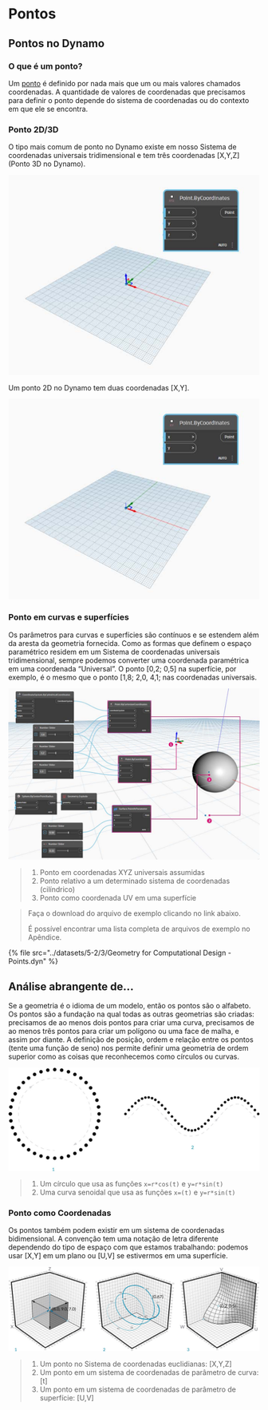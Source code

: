 # Pontos

## Pontos no Dynamo

### O que é um ponto?

Um [ponto](5-3\_points.md#point-as-coordinates) é definido por nada mais que um ou mais valores chamados coordenadas. A quantidade de valores de coordenadas que precisamos para definir o ponto depende do sistema de coordenadas ou do contexto em que ele se encontra.

### Ponto 2D/3D

O tipo mais comum de ponto no Dynamo existe em nosso Sistema de coordenadas universais tridimensional e tem três coordenadas [X,Y,Z] (Ponto 3D no Dynamo).

![](../images/5-2/3/points-3dpointindynamo.jpg)

Um ponto 2D no Dynamo tem duas coordenadas [X,Y].

![](../images/5-2/3/points-2dpointindynamo.jpg)

### Ponto em curvas e superfícies

Os parâmetros para curvas e superfícies são contínuos e se estendem além da aresta da geometria fornecida. Como as formas que definem o espaço paramétrico residem em um Sistema de coordenadas universais tridimensional, sempre podemos converter uma coordenada paramétrica em uma coordenada “Universal”. O ponto [0,2; 0,5] na superfície, por exemplo, é o mesmo que o ponto [1,8; 2,0, 4,1; nas coordenadas universais.

![](../images/5-2/3/points-xyzvscoordsysvsuv.jpg)

> 1. Ponto em coordenadas XYZ universais assumidas
> 2. Ponto relativo a um determinado sistema de coordenadas (cilíndrico)
> 3. Ponto como coordenada UV em uma superfície

> Faça o download do arquivo de exemplo clicando no link abaixo.
>
> É possível encontrar uma lista completa de arquivos de exemplo no Apêndice.

{% file src="../datasets/5-2/3/Geometry for Computational Design - Points.dyn" %}

## Análise abrangente de...

Se a geometria é o idioma de um modelo, então os pontos são o alfabeto. Os pontos são a fundação na qual todas as outras geometrias são criadas: precisamos de ao menos dois pontos para criar uma curva, precisamos de ao menos três pontos para criar um polígono ou uma face de malha, e assim por diante. A definição de posição, ordem e relação entre os pontos (tente uma função de seno) nos permite definir uma geometria de ordem superior como as coisas que reconhecemos como círculos ou curvas.

![Ponto para curva](../images/5-2/3/PointsAsBuildingBlocks-1.jpg)

> 1. Um círculo que usa as funções `x=r*cos(t)` e `y=r*sin(t)`
> 2. Uma curva senoidal que usa as funções `x=(t)` e `y=r*sin(t)`

### Ponto como Coordenadas

Os pontos também podem existir em um sistema de coordenadas bidimensional. A convenção tem uma notação de letra diferente dependendo do tipo de espaço com que estamos trabalhando: podemos usar [X,Y] em um plano ou [U,V] se estivermos em uma superfície.

![Ponto como coordenadas](../images/5-2/3/Coordinates.jpg)

> 1. Um ponto no Sistema de coordenadas euclidianas: [X,Y,Z]
> 2. Um ponto em um sistema de coordenadas de parâmetro de curva: [t]
> 3. Um ponto em um sistema de coordenadas de parâmetro de superfície: [U,V]

